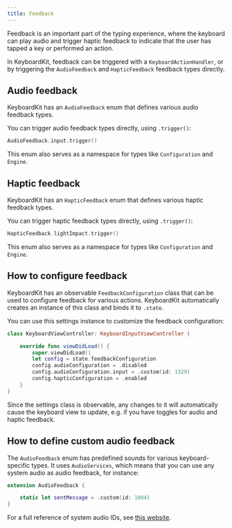 ```yaml
---
title: Feedback
---
```


Feedback is an important part of the typing experience, where the keyboard can play audio and trigger haptic feedback to indicate that the user has tapped a key or performed an action.

In KeyboardKit, feedback can be triggered with a ``KeyboardActionHandler``, or by triggering the ``AudioFeedback`` and ``HapticFeedback`` feedback types directly.



## Audio feedback

KeyboardKit has an ``AudioFeedback`` enum that defines various audio feedback types. 

You can trigger audio feedback types directly, using ``.trigger()``:

```swift
AudioFeedback.input.trigger()
```

This enum also serves as a namespace for types like ``Configuration`` and ``Engine``.



## Haptic feedback

KeyboardKit has an ``HapticFeedback`` enum that defines various haptic feedback types. 

You can trigger haptic feedback types directly, using ``.trigger()``:

```swift
HapticFeedback.lightImpact.trigger()
```

This enum also serves as a namespace for types like ``Configuration`` and ``Engine``.



## How to configure feedback

KeyboardKit has an observable ``FeedbackConfiguration`` class that can be used to configure feedback for various actions. KeyboardKit automatically creates an instance of this class and binds it to ``.state``. 

You can use this settings instance to customize the feedback configuration:

```swift
class KeyboardViewController: KeyboardInputViewController {

    override func viewDidLoad() {
        super.viewDidLoad()
        let config = state.feedbackConfiguration 
        config.audioConfiguration = .disabled
        config.audioConfiguration.input = .custom(id: 1329)
        config.hapticConfiguration = .enabled
    }
}
```

Since the settings class is observable, any changes to it will automatically cause the keyboard view to update, e.g. if you have toggles for audio and haptic feedback.



## How to define custom audio feedback

The ``AudioFeedback`` enum has predefined sounds for various keyboard-specific types. It uses `AudioServices`, which means that you can use any system audio as audio feedback, for instance:

```swift
extension AudioFeedback {

    static let sentMessage = .custom(id: 1004)
}
```

For a full reference of system audio IDs, see [this website](https://iphonedev.wiki/index.php/AudioServices).
